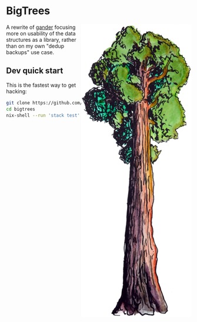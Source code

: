 # BigTrees

<img align="right" src="bigtrees.png"></img>

A rewrite of [gander][1] focusing more on usability of the data
structures as a library, rather than on my own "dedup backups" use case.

## Dev quick start

This is the fastest way to get hacking:

``` .sh
git clone https://github.com/jefdaj/bigtrees
cd bigtrees
nix-shell --run 'stack test'
```

[1]: https://github.com/jefdaj/gander
